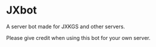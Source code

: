 # JXbot
A server bot made for JXKGS and other servers.


Please give credit when using this bot for your own server.